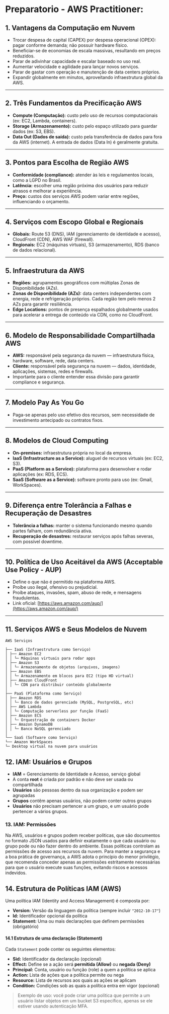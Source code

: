
# Preparatorio - AWS Practitioner:



## 1. Vantagens da Computação em Nuvem

- Trocar despesa de capital (CAPEX) por despesa operacional (OPEX): pagar conforme demanda; não possuir hardware físico.
- Beneficiar-se de economias de escala massivas, resultando em preços reduzidos.
- Parar de adivinhar capacidade e escalar baseado no uso real.
- Aumentar velocidade e agilidade para lançar novos serviços.
- Parar de gastar com operação e manutenção de data centers próprios.
- Expandir globalmente em minutos, aproveitando infraestrutura global da AWS.

---

## 2. Três Fundamentos da Precificação AWS

- **Compute (Computação):** custo pelo uso de recursos computacionais (ex: EC2, Lambda, containers).
- **Storage (Armazenamento):** custo pelo espaço utilizado para guardar dados (ex: S3, EBS).
- **Data Out (Dados de saída):** custo pela transferência de dados para fora da AWS (internet). A entrada de dados (Data In) é geralmente gratuita.

---

## 3. Pontos para Escolha de Região AWS

- **Conformidade (compliance):** atender às leis e regulamentos locais, como a LGPD no Brasil.
- **Latência:** escolher uma região próxima dos usuários para reduzir atrasos e melhorar a experiência.
- **Preço:** custos dos serviços AWS podem variar entre regiões, influenciando o orçamento.

---

## 4. Serviços com Escopo Global e Regionais

- **Globais:** Route 53 (DNS), IAM (gerenciamento de identidade e acesso), CloudFront (CDN), AWS WAF (firewall).
- **Regionais:** EC2 (máquinas virtuais), S3 (armazenamento), RDS (banco de dados relacional).

---

## 5. Infraestrutura da AWS

- **Regiões:** agrupamentos geográficos com múltiplas Zonas de Disponibilidade (AZs).
- **Zonas de Disponibilidade (AZs):** data centers independentes com energia, rede e refrigeração próprios. Cada região tem pelo menos 2 AZs para garantir resiliência.
- **Edge Locations:** pontos de presença espalhados globalmente usados para acelerar a entrega de conteúdo via CDN, como no CloudFront.

---

## 6. Modelo de Responsabilidade Compartilhada AWS

- **AWS:** responsável pela segurança da nuvem — infraestrutura física, hardware, software, rede, data centers.
- **Cliente:** responsável pela segurança na nuvem — dados, identidade, aplicações, sistemas, redes e firewalls.
- Importante para o cliente entender essa divisão para garantir compliance e segurança.

---

## 7. Modelo Pay As You Go

- Paga-se apenas pelo uso efetivo dos recursos, sem necessidade de investimento antecipado ou contratos fixos.

---

## 8. Modelos de Cloud Computing

- **On-premises:** infraestrutura própria no local da empresa.
- **IaaS (Infrastructure as a Service):** aluguel de recursos virtuais (ex: EC2, S3).
- **PaaS (Platform as a Service):** plataforma para desenvolver e rodar aplicações (ex: RDS, ECS).
- **SaaS (Software as a Service):** software pronto para uso (ex: Gmail, WorkSpaces).

---

## 9. Diferença entre Tolerância a Falhas e Recuperação de Desastres

- **Tolerância a falhas:** manter o sistema funcionando mesmo quando partes falham, com redundância ativa.
- **Recuperação de desastres:** restaurar serviços após falhas severas, com possível downtime.



---

## 10. Política de Uso Aceitável da AWS (Acceptable Use Policy - AUP)

- Define o que não é permitido na plataforma AWS. 
- Proíbe uso ilegal, ofensivo ou prejudicial.
- Proíbe ataques, invasões, spam, abuso de rede, e mensagens fraudulentas.
- Link oficial: [https://aws.amazon.com/aup/](https://aws.amazon.com/aup/)

---

## 11. Serviços AWS e Seus Modelos de Nuvem

``` 
AWS Serviços

├── IaaS (Infraestrutura como Serviço)
│ ├── Amazon EC2
│ │ └─ Máquinas virtuais para rodar apps
│ ├── Amazon S3
│ │ └─ Armazenamento de objetos (arquivos, imagens)
│ ├── Amazon EBS
│ │ └─ Armazenamento em blocos para EC2 (tipo HD virtual)
│ ├── Amazon CloudFront
│ │ └─ CDN para distribuir conteúdo globalmente
│
├── PaaS (Plataforma como Serviço)
│ ├── Amazon RDS
│ │ └─ Banco de dados gerenciado (MySQL, PostgreSQL, etc)
│ ├── AWS Lambda
│ │ └─ Computação serverless por função (FaaS)
│ ├── Amazon ECS
│ │ └─ Orquestração de containers Docker
│ ├── Amazon DynamoDB
│ │ └─ Banco NoSQL gerenciado
│
└── SaaS (Software como Serviço)
└── Amazon WorkSpaces
└─ Desktop virtual na nuvem para usuários
```

## 12. IAM: Usuários e Grupos
- **IAM** = Gerenciamento de Identidade e Acesso, serviço global
- A conta **root** é criada por padrão e não deve ser usada ou compartilhada
- **Usuários** são pessoas dentro da sua organização e podem ser agrupadas
- **Grupos** contêm apenas usuários, não podem conter outros grupos
- **Usuários** não precisam pertencer a um grupo, e um usuário pode pertencer a vários grupos.

### 13. IAM: Permissões
Na AWS, usuários e grupos podem receber políticas, que são documentos no formato JSON usados para definir exatamente o que cada usuário ou grupo pode ou não fazer dentro do ambiente. Essas políticas controlam as permissões de acesso aos recursos da nuvem. Para manter a segurança e a boa prática de governança, a AWS adota o princípio do menor privilégio, que recomenda conceder apenas as permissões estritamente necessárias para que o usuário execute suas funções, evitando riscos e acessos indevidos.

## 14. Estrutura de Políticas IAM (AWS)

Uma política IAM (Identity and Access Management) é composta por:

- **Version:** Versão da linguagem da política (sempre incluir `"2012-10-17"`)
- **Id:** Identificador opcional da política
- **Statement:** Uma ou mais declarações que definem permissões (obrigatório)

#### 14.1 Estrutura de uma declaração (Statement)

Cada `Statement` pode conter os seguintes elementos:

- **Sid:** Identificador da declaração (opcional)
- **Effect:** Define se a ação será **permitida (Allow)** ou **negada (Deny)**
- **Principal:** Conta, usuário ou função (role) a quem a política se aplica
- **Action:** Lista de ações que a política permite ou nega
- **Resource:** Lista de recursos aos quais as ações se aplicam
- **Condition:** Condições sob as quais a política entra em vigor (opcional)

> Exemplo de uso: você pode criar uma política que permite a um usuário listar objetos em um bucket S3 específico, apenas se ele estiver usando autenticação MFA.
